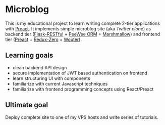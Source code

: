 # Microblog

This is my educational project to learn writing complete 2-tier applications with [Preact](https://preactjs.com/). It implements simple microblog site (aka _Twitter clone_) as backend tier ([Flask-RESTful](https://pypi.org/project/Flask-RESTful/) + [PeeWee ORM](https://pypi.org/project/peewee/) + [Marshmallow](https://pypi.org/project/marshmallow/)) and frontend tier ([Preact](https://preactjs.com/) + [Redux-Zero](https://github.com/redux-zero/redux-zero) + [Wouter](https://github.com/molefrog/wouter)).

## Learning goals

* clean backend API design
* secure implementation of JWT based authentication on frontend
* learn structuring UI with components
* familiarize with current Javascript techniques
* familiarize with frontend programming concepts using React/Preact

## Ultimate goal

Deploy complete site to one of my VPS hosts and write series of tutorials.
